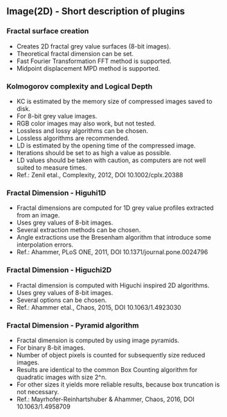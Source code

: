 ## Image(2D) - Short description of plugins

### Fractal surface creation
- Creates 2D fractal grey value surfaces (8-bit images).
- Theoretical fractal dimension can be set.
- Fast Fourier Transformation FFT method is supported.
- Midpoint displacement MPD method is supported.

### Kolmogorov complexity and Logical Depth
- KC is estimated by the memory size of compressed images saved to disk.
- For 8-bit grey value images.
- RGB color images may also work, but not tested.
- Lossless and lossy algorithms can be chosen.
- Lossless algorithms are recommended.
- LD is estimated by the opening time of the compressed image.
- Iterations should be set to as high a value as possible.
- LD values should be taken with caution, as computers are not well suited to measure times.
- Ref.: Zenil etal., Complexity, 2012, DOI 10.1002/cplx.20388

### Fractal Dimension - Higuhi1D
- Fractal dimensions are computed for 1D grey value profiles extracted from an image.
- Uses grey values of 8-bit images.
- Several extraction methods can be chosen.
- Angle extractions use the Bresenham algorithm that introduce some interpolation errors.
- Ref.: Ahammer, PLoS ONE, 2011, DOI 10.1371/journal.pone.0024796

### Fractal Dimension - Higuchi2D
- Fractal dimension is computed with Higuchi inspired 2D algorithms.
- Uses grey values of 8-bit images.
- Several options can be chosen.
- Ref.: Ahammer etal., Chaos, 2015, DOI 10.1063/1.4923030

### Fractal Dimension - Pyramid algorithm
- Fractal dimension is computed by using image pyramids.
- For binary 8-bit images.
- Number of object pixels is counted for subsequently size reduced images.
- Results are identical to the common Box Counting algorithm for quadratic images with size 2^n.
- For other sizes it yields more reliable results, because box truncation is not necessary.
- Ref.: Mayrhofer-Reinhartshuber & Ahammer, Chaos, 2016, DOI 10.1063/1.4958709
